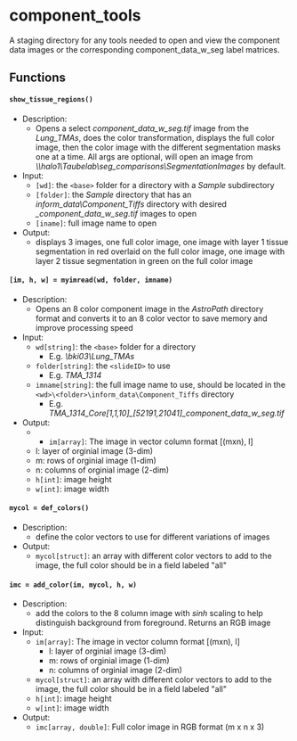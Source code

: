 # component_tools
A staging directory for any tools needed to open and view the component data images or the corresponding component_data_w_seg label matrices.

## Functions
#### ```show_tissue_regions()```
- Description:
  - Opens a select *component_data_w_seg.tif* image from the *Lung_TMAs*, does the color transformation, displays the full color image, then the color image with the different segmentation masks one at a time. All args are optional, will open an image from *\\\\halo1\Taubelab\seg_comparisons\SegmentationImages* by default.
 - Input:
   - ```[wd]```: the ```<base>``` folder for a directory with a *Sample* subdirectory
   - ```[folder]```: the *Sample* directory that has an *inform_data\Component_Tiffs* directory with desired *_component_data_w_seg.tif* images to open
   - ```[iname]```: full image name to open
- Output:
  -  displays 3 images, one full color image, one image with layer 1 tissue segmentation in red overlaid on the full color image, one image with layer 2 tissue segmentation in green on the full color image
#### ```[im, h, w] = myimread(wd, folder, imname)```
- Description:
  - Opens an 8 color component image in the *AstroPath* directory format and converts it to an 8 color vector to save memory and improve processing speed
- Input:
  - ```wd[string]```: the ```<base>``` folder for a directory
    - E.g. *\\bki03\Lung_TMAs*
  - ```folder[string]```: the ```<slideID>``` to use
    - E.g. *TMA_1314*
  - ```imname[string]```: the full image name to use, should be located in the ```<wd>\<folder>\inform_data\Component_Tiffs``` directory
    - E.g. *TMA_1314_Core[1,1,10]_[52191,21041]_component_data_w_seg.tif*
- Output:
  -   - ```im[array]```: The image in vector column format [(mxn), l] 
    - l: layer of orginial image (3-dim)
    - m: rows of orginial image (1-dim)
    - n: columns of orginial image (2-dim)
  - ```h[int]```: image height
  - ```w[int]```: image width
 
#### ```mycol = def_colors()``` 
- Description:
  - define the color vectors to use for different variations of images
- Output:
  - ```mycol[struct]```: an array with different color vectors to add to the image, the full color should be in a field labeled "all"
  
#### ```imc = add_color(im, mycol, h, w)```
- Description:
  - add the colors to the 8 column image with *sinh* scaling to help  distinguish background from foreground. Returns an RGB image
- Input: 
  - ```im[array]```: The image in vector column format [(mxn), l] 
    - l: layer of orginial image (3-dim)
    - m: rows of orginial image (1-dim)
    - n: columns of orginial image (2-dim)
  - ```mycol[struct]```: an array with different color vectors to add to the image, the full color should be in a field labeled "all"
  - ```h[int]```: image height
  - ```w[int]```: image width
- Output:
  - ```imc[array, double]```: Full color image in RGB format (m x n x 3)
